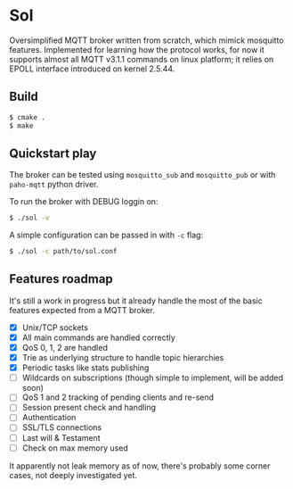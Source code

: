 Sol
===

Oversimplified MQTT broker written from scratch, which mimick mosquitto
features. Implemented for learning how the protocol works, for now it supports
almost all MQTT v3.1.1 commands on linux platform; it relies on EPOLL interface
introduced on kernel 2.5.44.

## Build

```sh
$ cmake .
$ make
```

## Quickstart play

The broker can be tested using `mosquitto_sub` and `mosquitto_pub` or with
`paho-mqtt` python driver.

To run the broker with DEBUG loggin on:

```sh
$ ./sol -v
```

A simple configuration can be passed in with `-c` flag:

```sh
$ ./sol -c path/to/sol.conf
```

## Features roadmap

It's still a work in progress but it already handle the most of the basic
features expected from a MQTT broker.

- [X] Unix/TCP sockets
- [X] All main commands are handled correctly
- [X] QoS 0, 1, 2 are handled
- [X] Trie as underlying structure to handle topic hierarchies
- [X] Periodic tasks like stats publishing
- [ ] Wildcards on subscriptions (though simple to implement, will be added soon)
- [ ] QoS 1 and 2 tracking of pending clients and re-send
- [ ] Session present check and handling
- [ ] Authentication
- [ ] SSL/TLS connections
- [ ] Last will & Testament
- [ ] Check on max memory used

It apparently not leak memory as of now, there's probably some corner cases,
not deeply investigated yet.
